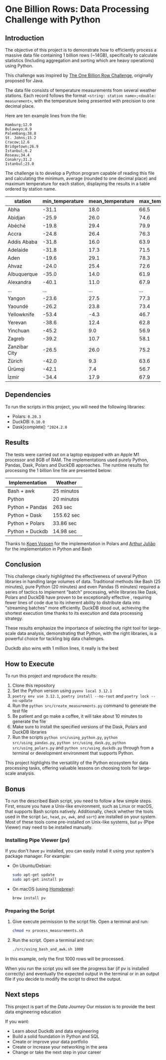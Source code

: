 # One Billion Rows: Data Processing Challenge with Python

## Introduction

The objective of this project is to demonstrate how to efficiently process a massive data file containing 1 billion rows (~14GB), specifically to calculate statistics (Including aggregation and sorting which are heavy operations) using Python. 

This challenge was inspired by [The One Billion Row Challenge](https://github.com/gunnarmorling/1brc), originally proposed for Java.

The data file consists of temperature measurements from several weather stations. Each record follows the format `<string: station name>;<double: measurement>`, with the temperature being presented with precision to one decimal place.

Here are ten example lines from the file:

```
Hamburg;12.0
Bulawayo;8.9
Palembang;38.8
St. Johns;15.2
Cracow;12.6
Bridgetown;26.9
Istanbul;6.2
Roseau;34.4
Conakry;31.2
Istanbul;23.0
```

The challenge is to develop a Python program capable of reading this file and calculating the minimum, average (rounded to one decimal place) and maximum temperature for each station, displaying the results in a table ordered by station name.

| station      | min_temperature | mean_temperature | max_temperature |
|--------------|-----------------|------------------|-----------------|
| Abha         | -31.1           | 18.0             | 66.5            |
| Abidjan      | -25.9           | 26.0             | 74.6            |
| Abéché       | -19.8           | 29.4             | 79.9            |
| Accra        | -24.8           | 26.4             | 76.3            |
| Addis Ababa  | -31.8           | 16.0             | 63.9            |
| Adelaide     | -31.8           | 17.3             | 71.5            |
| Aden         | -19.6           | 29.1             | 78.3            |
| Ahvaz        | -24.0           | 25.4             | 72.6            |
| Albuquerque  | -35.0           | 14.0             | 61.9            |
| Alexandra    | -40.1           | 11.0             | 67.9            |
| ...          | ...             | ...              | ...             |
| Yangon       | -23.6           | 27.5             | 77.3            |
| Yaoundé      | -26.2           | 23.8             | 73.4            |
| Yellowknife  | -53.4           | -4.3             | 46.7            |
| Yerevan      | -38.6           | 12.4             | 62.8            |
| Yinchuan     | -45.2           | 9.0              | 56.9            |
| Zagreb       | -39.2           | 10.7             | 58.1            |
| Zanzibar City| -26.5           | 26.0             | 75.2            |
| Zürich       | -42.0           | 9.3              | 63.6            |
| Ürümqi       | -42.1           | 7.4              | 56.7            |
| İzmir        | -34.4           | 17.9             | 67.9            |

## Dependencies

To run the scripts in this project, you will need the following libraries:

* Polars: `0.20.3`
* DuckDB: `0.10.0`
* Dask[complete]: `^2024.2.0`

## Results

The tests were carried out on a laptop equipped with an Apple M1 processor and 8GB of RAM. The implementations used purely Python, Pandas, Dask, Polars and DuckDB approaches. The runtime results for processing the 1 billion line file are presented below:

| Implementation | Weather |
| --- | --- |
| Bash + awk | 25 minutos |
| Python | 20 minutos |
| Python + Pandas | 263 sec |
| Python + Dask | 155.62 sec  |
| Python + Polars | 33.86 sec |
| Python + Duckdb | 14.98 sec |

Thanks to [Koen Vossen](https://github.com/koenvo) for the implementation in Polars and [Arthur Julião](https://github.com/ArthurJ) for the implementation in Python and Bash

## Conclusion

This challenge clearly highlighted the effectiveness of several Python libraries in handling large volumes of data. Traditional methods like Bash (25 minutes), pure Python (20 minutes) and even Pandas (5 minutes) required a series of tactics to implement "batch" processing, while libraries like Dask, Polars and DuckDB have proven to be exceptionally effective , requiring fewer lines of code due to its inherent ability to distribute data into "streaming batches" more efficiently. DuckDB stood out, achieving the shortest execution time thanks to its execution and data processing strategy.

These results emphasize the importance of selecting the right tool for large-scale data analysis, demonstrating that Python, with the right libraries, is a powerful choice for tackling big data challenges.

Duckdb also wins with 1 million lines, it really is the best

## How to Execute

To run this project and reproduce the results:

1. Clone this repository
2. Set the Python version using `pyenv local 3.12.1`
2. `poetry env use 3.12.1`, `poetry install --no-root` and `poetry lock --no-update`
3. Run the `python src/create_measurements.py` command to generate the test file
4. Be patient and go make a coffee, it will take about 10 minutes to generate the file
5. Make sure to install the specified versions of the Dask, Polars and DuckDB libraries
6. Run the scripts `python src/using_python.py`, `python src/using_pandas.py`, `python src/using_dask.py`, `python src/using_polars.py` and `python src/using_duckdb.py` through from a terminal or development environment that supports Python.

This project highlights the versatility of the Python ecosystem for data processing tasks, offering valuable lessons on choosing tools for large-scale analysis.

## Bonus

To run the described Bash script, you need to follow a few simple steps. First, ensure you have a Unix-like environment, such as Linux or macOS, that supports Bash scripts natively. Additionally, check whether the tools used in the script (`wc`, `head`, `pv`, `awk`, and `sort`) are installed on your system. Most of these tools come pre-installed on Unix-like systems, but `pv` (Pipe Viewer) may need to be installed manually.

### Installing Pipe Viewer (pv)

If you don't have `pv` installed, you can easily install it using your system's package manager. For example:

* On Ubuntu/Debian:
    
    ```bash
    sudo apt-get update
    sudo apt-get install pv
    ```
    
* On macOS (using [Homebrew](https://brew.sh/)):
    
    ```bash
    brew install pv
    ```
    
### Preparing the Script

1. Give execute permission to the script file. Open a terminal and run:
    
    ```bash
    chmod +x process_measurements.sh
    ```

2. Run the script. Open a terminal and run:
   
   ```bash
   ./src/using_bash_and_awk.sh 1000
   ```

In this example, only the first 1000 rows will be processed.

When you run the script you will see the progress bar (if pv is installed correctly) and eventually the expected output in the terminal or in an output file if you decide to modify the script to direct the output.

## Next steps

This project is part of the *Data Journey*
Our mission is to provide the best data engineering education

If you want:

- Learn about Duckdb and data engineering
- Build a solid foundation in Python and SQL
- Create or improve your data portfolio
- Create or increase your networking in the area
- Change or take the next step in your career